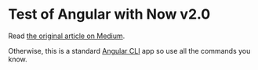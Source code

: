 # Test of Angular with Now v2.0

Read [the original article on Medium](https://medium.com/bratislava-angular/now-2-0-and-angular-single-page-apps-fa55a797c300).

Otherwise, this is a standard [Angular CLI](https://cli.angular.io/) app so use all the commands you know.
